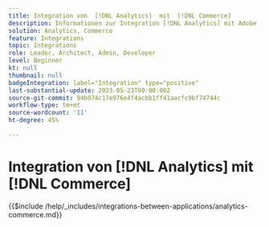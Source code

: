 ```yaml
---
title: Integration von  [!DNL Analytics]  mit  [!DNL Commerce]
description: Informationen zur Integration [!DNL Analytics] mit Adobe [!DNL Commerce] .
solution: Analytics, Commerce
feature: Integrations
topic: Integrations
role: Leader, Architect, Admin, Developer
level: Beginner
kt: null
thumbnail: null
badgeIntegration: label="Integration" type="positive"
last-substantial-update: 2023-05-23T00:00:00Z
source-git-commit: 94b074c17e976e4f4acbb1ff41aacfc9bf74744c
workflow-type: tm+mt
source-wordcount: '11'
ht-degree: 45%

---
```



# Integration von [!DNL Analytics] mit [!DNL Commerce]

{{$include /help/_includes/integrations-between-applications/analytics-commerce.md}}
